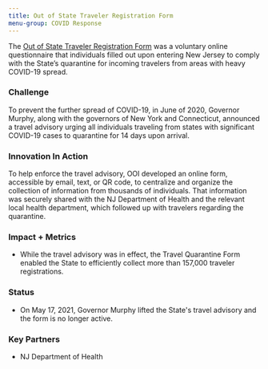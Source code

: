 ```yaml
---
title: Out of State Traveler Registration Form
menu-group: COVID Response
---
```


The [Out of State Traveler Registration Form](https://covid19.nj.gov/forms/njtravel) was a voluntary online questionnaire that individuals filled out upon entering New Jersey to comply with the State’s quarantine for incoming travelers from areas with heavy COVID-19 spread. 

### Challenge

To prevent the further spread of COVID-19, in June of 2020, Governor Murphy, along with the governors of New York and Connecticut, announced a travel advisory urging all individuals traveling from states with significant COVID-19 cases to quarantine for 14 days upon arrival.

### Innovation In Action

To help enforce the travel advisory, OOI developed an online form, accessible by email, text, or QR code, to centralize and organize the collection of information from thousands of individuals. That information was securely shared with the NJ Department of Health and the relevant local health department, which followed up with travelers regarding the quarantine.

### Impact + Metrics

-   While the travel advisory was in effect, the Travel Quarantine Form enabled the State to efficiently collect more than 157,000 traveler registrations.

### Status

-   On May 17, 2021, Governor Murphy lifted the State's travel advisory and the form is no longer active.

### Key Partners

-   NJ Department of Health
